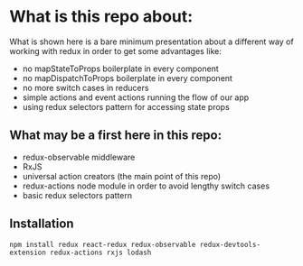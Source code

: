# What is this repo about:

What is shown here is a bare minimum presentation about a different way of working with redux in order to get some advantages like:

- no mapStateToProps boilerplate in every component
- no mapDispatchToProps boilerplate in every component
- no more switch cases in reducers
- simple actions and event actions running the flow of our app
- using redux selectors pattern for accessing state props

## What may be a first here in this repo:

- redux-observable middleware
- RxJS
- universal action creators (the main point of this repo)
- redux-actions node module in order to avoid lengthy switch cases
- basic redux selectors pattern

## Installation

```
npm install redux react-redux redux-observable redux-devtools-extension redux-actions rxjs lodash
```
